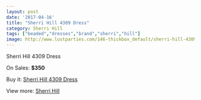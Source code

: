 ```yaml
---
layout: post
date: '2017-04-16'
title: "Sherri Hill 4309 Dress"
category: Sherri Hill
tags: ["beaded","dresses","brand","sherri","hill"]
image: http://www.lustparties.com/146-thickbox_default/sherri-hill-4309-dress.jpg
---
```

Sherri Hill 4309 Dress

On Sales: **$350**
<a href="https://www.lustparties.com/en/sherri-hill/46-sherri-hill-4309-dress.html"><amp-img layout="responsive" width="600" height="600" src="//www.lustparties.com/146-thickbox_default/sherri-hill-4309-dress.jpg" alt="Sherri Hill 4309 Dress 0" /></a>
<a href="https://www.lustparties.com/en/sherri-hill/46-sherri-hill-4309-dress.html"><amp-img layout="responsive" width="600" height="600" src="//www.lustparties.com/147-thickbox_default/sherri-hill-4309-dress.jpg" alt="Sherri Hill 4309 Dress 1" /></a>

Buy it: [Sherri Hill 4309 Dress](https://www.lustparties.com/en/sherri-hill/46-sherri-hill-4309-dress.html "Sherri Hill 4309 Dress")

View more: [Sherri Hill](https://www.lustparties.com/en/2-sherri-hill "Sherri Hill")